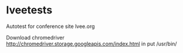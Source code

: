 # lveetests
Autotest for conference site lvee.org

Download chromedriver http://chromedriver.storage.googleapis.com/index.html in put /usr/bin/

